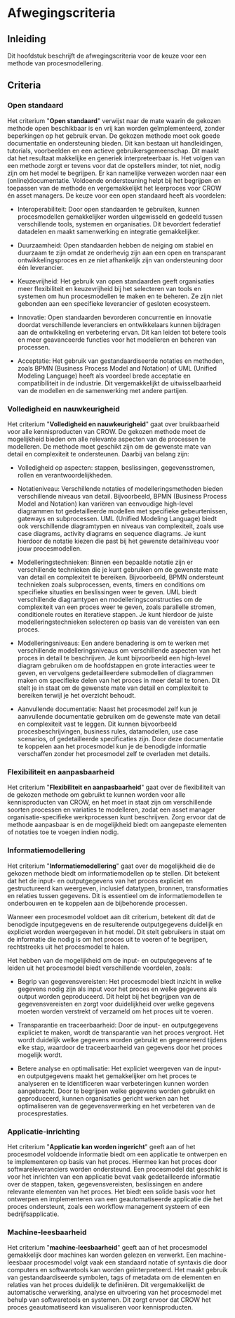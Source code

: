 # Afwegingscriteria

## Inleiding
Dit hoofdstuk beschrijft de afwegingscriteria voor de keuze voor een methode van procesmodellering. 

## Criteria

### Open standaard
Het criterium "**Open standaard**" verwijst naar de mate waarin de gekozen methode open beschikbaar is en vrij kan worden geïmplementeerd, zonder beperkingen op het gebruik ervan. De gekozen methode moet ook goede documentatie en ondersteuning bieden. Dit kan bestaan uit handleidingen, tutorials, voorbeelden en een actieve gebruikersgemeenschap. Dit maakt dat het resultaat makkelijke en generiek interpreteerbaar is. Het volgen van een methode zorgt er tevens voor dat de opstellers minder, tot niet, nodig zijn om het model te begrijpen. Er kan namelijke verwezen worden naar een (online)documentatie. Voldoende ondersteuning helpt bij het begrijpen en toepassen van de methode en vergemakkelijkt het leerproces voor CROW én asset managers. De keuze voor een open standaard heeft als voordelen:

* Interoperabiliteit: Door open standaarden te gebruiken, kunnen procesmodellen gemakkelijker worden uitgewisseld en gedeeld tussen verschillende tools, systemen en organisaties. Dit bevordert federatief datadelen en maakt samenwerking en integratie gemakkelijker.

* Duurzaamheid: Open standaarden hebben de neiging om stabiel en duurzaam te zijn omdat ze onderhevig zijn aan een open en transparant ontwikkelingsproces en ze niet afhankelijk zijn van ondersteuning door één leverancier. 

* Keuzevrijheid: Het gebruik van open standaarden geeft organisaties meer flexibiliteit en keuzevrijheid bij het selecteren van tools en systemen om hun procesmodellen te maken en te beheren. Ze zijn niet gebonden aan een specifieke leverancier of gesloten ecosysteem.

* Innovatie: Open standaarden bevorderen concurrentie en innovatie doordat verschillende leveranciers en ontwikkelaars kunnen bijdragen aan de ontwikkeling en verbetering ervan. Dit kan leiden tot betere tools en meer geavanceerde functies voor het modelleren en beheren van processen.

* Acceptatie: Het gebruik van gestandaardiseerde notaties en methoden, zoals BPMN (Business Process Model and Notation) of UML (Unified Modeling Language) heeft als voordeel brede acceptatie en compatibiliteit in de industrie. Dit vergemakkelijkt de uitwisselbaarheid van de modellen en de samenwerking met andere partijen.

### Volledigheid en nauwkeurigheid
Het criterium "**Volledigheid en nauwkeurigheid**" gaat over bruikbaarheid voor alle kennisproducten van CROW. De gekozen methode moet de mogelijkheid bieden om alle relevante aspecten van de processen te modelleren. De methode moet geschikt zijn om de gewenste mate van detail en complexiteit te ondersteunen.
Daarbij van belang zijn:

* Volledigheid op aspecten: stappen, beslissingen, gegevensstromen, rollen en verantwoordelijkheden.

* Notatieniveau: Verschillende notaties of modelleringsmethoden bieden verschillende niveaus van detail. Bijvoorbeeld, BPMN (Business Process Model and Notation) kan variëren van eenvoudige high-level diagrammen tot gedetailleerde modellen met specifieke gebeurtenissen, gateways en subprocessen. UML (Unified Modeling Language) biedt ook verschillende diagramtypen en niveaus van complexiteit, zoals use case diagrams, activity diagrams en sequence diagrams. Je kunt hierdoor de notatie kiezen die past bij het gewenste detailniveau voor jouw procesmodellen.

* Modelleringstechnieken: Binnen een bepaalde notatie zijn er verschillende technieken die je kunt gebruiken om de gewenste mate van detail en complexiteit te bereiken. Bijvoorbeeld, BPMN ondersteunt technieken zoals subprocessen, events, timers en conditions om specifieke situaties en beslissingen weer te geven. UML biedt verschillende diagramtypen en modelleringsconstructies om de complexiteit van een proces weer te geven, zoals parallelle stromen, conditionele routes en iteratieve stappen. Je kunt hierdoor de juiste modelleringstechnieken selecteren op basis van de vereisten van een proces.

* Modelleringsniveaus: Een andere benadering is om te werken met verschillende modelleringsniveaus om verschillende aspecten van het proces in detail te beschrijven. Je kunt bijvoorbeeld een high-level diagram gebruiken om de hoofdstappen en grote interacties weer te geven, en vervolgens gedetailleerdere submodellen of diagrammen maken om specifieke delen van het proces in meer detail te tonen. Dit stelt je in staat om de gewenste mate van detail en complexiteit te bereiken terwijl je het overzicht behoudt.

* Aanvullende documentatie: Naast het procesmodel zelf kun je aanvullende documentatie gebruiken om de gewenste mate van detail en complexiteit vast te leggen. Dit kunnen bijvoorbeeld procesbeschrijvingen, business rules, datamodellen, use case scenarios, of gedetailleerde specificaties zijn. Door deze documentatie te koppelen aan het procesmodel kun je de benodigde informatie verschaffen zonder het procesmodel zelf te overladen met details.


### Flexibiliteit en aanpasbaarheid
Het criterium "**Flexibiliteit en aanpasbaarheid**" gaat over de flexibiliteit van de gekozen methode om gebruikt te kunnen worden voor alle kennisproducten van CROW, en het moet in staat zijn om verschillende soorten processen en variaties te modelleren, zodat een asset manager organisatie-specifieke werkprocessen kunt beschrijven. Zorg ervoor dat de methode aanpasbaar is en de mogelijkheid biedt om aangepaste elementen of notaties toe te voegen indien nodig.

### Informatiemodellering
Het criterium "**Informatiemodellering**" gaat over de mogelijkheid die de gekozen methode biedt om informatiemodellen op te stellen. Dit betekent dat het de input- en outputgegevens van het proces expliciet en gestructureerd kan weergeven, inclusief datatypen, bronnen, transformaties en relaties tussen gegevens. Dit is essentieel om de informatiemodellen te onderbouwen en te koppelen aan de bijbehorende processen.

Wanneer een procesmodel voldoet aan dit criterium, betekent dit dat de benodigde inputgegevens en de resulterende outputgegevens duidelijk en expliciet worden weergegeven in het model. Dit stelt gebruikers in staat om de informatie die nodig is om het proces uit te voeren of te begrijpen, rechtstreeks uit het procesmodel te halen.

Het hebben van de mogelijkheid om de input- en outputgegevens af te leiden uit het procesmodel biedt verschillende voordelen, zoals:

* Begrip van gegevensvereisten: Het procesmodel biedt inzicht in welke gegevens nodig zijn als input voor het proces en welke gegevens als output worden geproduceerd. Dit helpt bij het begrijpen van de gegevensvereisten en zorgt voor duidelijkheid over welke gegevens moeten worden verstrekt of verzameld om het proces uit te voeren.

* Transparantie en traceerbaarheid: Door de input- en outputgegevens expliciet te maken, wordt de transparantie van het proces vergroot. Het wordt duidelijk welke gegevens worden gebruikt en gegenereerd tijdens elke stap, waardoor de traceerbaarheid van gegevens door het proces mogelijk wordt.

* Betere analyse en optimalisatie: Het expliciet weergeven van de input- en outputgegevens maakt het gemakkelijker om het proces te analyseren en te identificeren waar verbeteringen kunnen worden aangebracht. Door te begrijpen welke gegevens worden gebruikt en geproduceerd, kunnen organisaties gericht werken aan het optimaliseren van de gegevensverwerking en het verbeteren van de procesprestaties.

### Applicatie-inrichting
Het criterium "**Applicatie kan worden ingericht**" geeft aan of het procesmodel voldoende informatie biedt om een applicatie te ontwerpen en te implementeren op basis van het proces. Hiermee kan het proces door softwareleveranciers worden ondersteund.
Een procesmodel dat geschikt is voor het inrichten van een applicatie bevat vaak gedetailleerde informatie over de stappen, taken, gegevensvereisten, beslissingen en andere relevante elementen van het proces. Het biedt een solide basis voor het ontwerpen en implementeren van een geautomatiseerde applicatie die het proces ondersteunt, zoals een workflow management systeem of een bedrijfsapplicatie.

### Machine-leesbaarheid
Het criterium "**machine-leesbaarheid**" geeft aan of het procesmodel gemakkelijk door machines kan worden gelezen en verwerkt.
Een machine-leesbaar procesmodel volgt vaak een standaard notatie of syntaxis die door computers en softwaretools kan worden geïnterpreteerd. Het maakt gebruik van gestandaardiseerde symbolen, tags of metadata om de elementen en relaties van het proces duidelijk te definiëren. Dit vergemakkelijkt de automatische verwerking, analyse en uitvoering van het procesmodel met behulp van softwaretools en systemen.
Dit zorgt ervoor dat CROW het proces geautomatiseerd kan visualiseren voor kennisproducten. 
